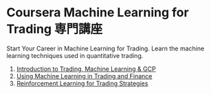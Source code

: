 # Coursera Machine Learning for Trading 専門講座

Start Your Career in Machine Learning for Trading. Learn the machine learning techniques used in quantitative trading.

1) [Introduction to Trading, Machine Learning & GCP](https://www.coursera.org/learn/introduction-trading-machine-learning-gcp?specialization=machine-learning-trading)
2) [Using Machine Learning in Trading and Finance](https://www.coursera.org/learn/machine-learning-trading-finance)
3) [Reinforcement Learning for Trading Strategies](https://www.coursera.org/learn/trading-strategies-reinforcement-learning?specialization=machine-learning-trading)


